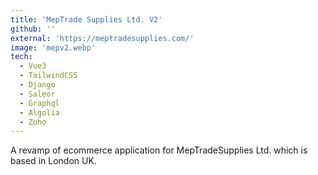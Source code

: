 ```yaml
---
title: 'MepTrade Supplies Ltd. V2'
github: ''
external: 'https://meptradesupplies.com/'
image: 'mepv2.webp'
tech:
  - Vue3
  - TailwindCSS
  - Django
  - Saleor
  - Graphql
  - Algolia
  - Zoho
---
```


A revamp of ecommerce application for MepTradeSupplies Ltd. which is based in London UK.